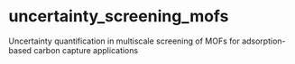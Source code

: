 # uncertainty_screening_mofs
Uncertainty quantification in multiscale screening of MOFs for adsorption-based carbon capture applications

